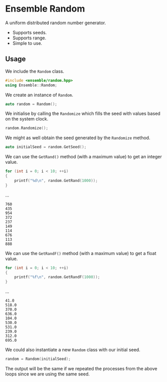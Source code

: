 # Ensemble Random

A uniform distributed random number generator.

 - Supports seeds.
 - Supports range.
 - Simple to use.

## Usage

We include the `Random` class.

```c++
#include <ensemble/random.hpp>
using Ensemble::Random;
```

We create an instance of `Random`.

```c++
auto random = Random();
```

We initialise by calling the `Randomize` which fills the seed with values based on the system clock.

```c++
random.Randomize();
```

We might as well obtain the seed generated by the `Randomize` method.

```c++
auto initialSeed = random.GetSeed();
```

We can use the `GetRand()` method (with a maximum value) to get an integer value.

```c++
for (int i = 0; i < 10; ++i)
{
    printf("%d\n", random.GetRand(1000));
}
```

...

```
760
435
954
372
237
149
114
676
113
888
```

We can use the `GetRandF()` method (with a maximum value) to get a float value.

```c++
for (int i = 0; i < 10; ++i)
{
    printf("%f\n", random.GetRandF(1000));
}
```

...

```
41.0
518.0
370.0
636.0
104.0
530.0
531.0
239.0
312.0
695.0
```

We could also instantiate a new `Random` class with our initial seed.

```c++
random = Random(initialSeed);
```

The output will be the same if we repeated the processes from the above loops since we are using the same seed.
